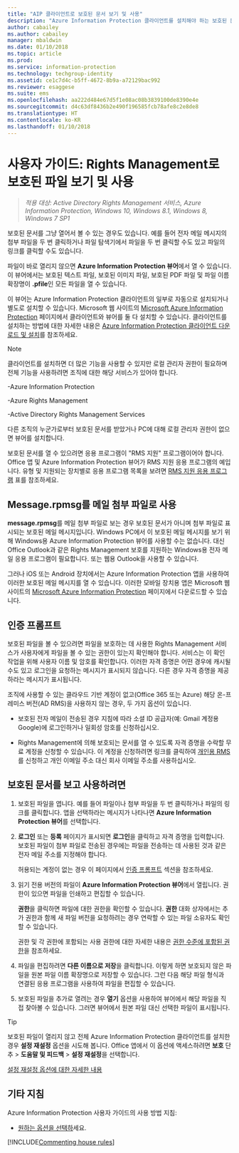 ```yaml
---
title: "AIP 클라이언트로 보호된 문서 보기 및 사용"
description: "Azure Information Protection 클라이언트를 설치해야 하는 보호된 문서를 보고 사용하기 위한 지침을 제공합니다."
author: cabailey
ms.author: cabailey
manager: mbaldwin
ms.date: 01/10/2018
ms.topic: article
ms.prod: 
ms.service: information-protection
ms.technology: techgroup-identity
ms.assetid: ce1c7d4c-b5ff-4672-8b9a-a72129bac992
ms.reviewer: esaggese
ms.suite: ems
ms.openlocfilehash: aa222d484e67d5f1e08ac08b3839100de8390e4e
ms.sourcegitcommit: d4c63df8436b2e490f196585fcb78afe8c2e8de8
ms.translationtype: HT
ms.contentlocale: ko-KR
ms.lasthandoff: 01/10/2018
---
```

# <a name="user-guide-view-and-use-files-that-have-been-protected-by-rights-management"></a>사용자 가이드: Rights Management로 보호된 파일 보기 및 사용

>*적용 대상: Active Directory Rights Management 서비스, Azure Information Protection, Windows 10, Windows 8.1, Windows 8, Windows 7 SP1*

보호된 문서를 그냥 열어서 볼 수 있는 경우도 있습니다. 예를 들어 전자 메일 메시지의 첨부 파일을 두 번 클릭하거나 파일 탐색기에서 파일을 두 번 클릭할 수도 있고 파일의 링크를 클릭할 수도 있습니다.

파일이 바로 열리지 않으면 **Azure Information Protection 뷰어**에서 열 수 있습니다. 이 뷰어에서는 보호된 텍스트 파일, 보호된 이미지 파일, 보호된 PDF 파일 및 파일 이름 확장명이 **.pfile**인 모든 파일을 열 수 있습니다.

이 뷰어는 Azure Information Protection 클라이언트의 일부로 자동으로 설치되거나 별도로 설치할 수 있습니다. Microsoft 웹 사이트의 [Microsoft Azure Information Protection](https://go.microsoft.com/fwlink/?LinkId=303970) 페이지에서 클라이언트와 뷰어를 둘 다 설치할 수 있습니다. 클라이언트를 설치하는 방법에 대한 자세한 내용은 [Azure Information Protection 클라이언트 다운로드 및 설치](install-client-app.md)를 참조하세요.

> [!NOTE]
> 클라이언트를 설치하면 더 많은 기능을 사용할 수 있지만 로컬 관리자 권한이 필요하며 전체 기능을 사용하려면 조직에 대한 해당 서비스가 있어야 합니다.
> 
>-Azure Information Protection
> 
>-Azure Rights Management
> 
>-Active Directory Rights Management Services 
> 
> 다른 조직의 누군가로부터 보호된 문서를 받았거나 PC에 대해 로컬 관리자 권한이 없으면 뷰어를 설치합니다.

보호된 문서를 열 수 있으려면 응용 프로그램이 "RMS 지원" 프로그램이어야 합니다. Office 앱 및 Azure Information Protection 뷰어가 RMS 지원 응용 프로그램의 예입니다. 유형 및 지원되는 장치별로 응용 프로그램 목록을 보려면 [RMS 지원 응용 프로그램](../get-started/requirements-applications.md#rms-enlightened-applications) 표를 참조하세요.  
## <a name="messagerpmsg-as-an-email-attachment"></a>Message.rpmsg를 메일 첨부 파일로 사용

**message.rpmsg**를 메일 첨부 파일로 보는 경우 보호된 문서가 아니며 첨부 파일로 표시되는 보호된 메일 메시지입니다. Windows PC에서 이 보호된 메일 메시지를 보기 위해 Windows용 Azure Information Protection 뷰어를 사용할 수는 없습니다. 대신 Office Outlook과 같은 Rights Management 보호를 지원하는 Windows용 전자 메일 응용 프로그램이 필요합니다. 또는 웹용 Outlook을 사용할 수 있습니다.

그러나 iOS 또는 Android 장치에서는 Azure Information Protection 앱을 사용하여 이러한 보호된 메일 메시지를 열 수 있습니다. 이러한 모바일 장치용 앱은 Microsoft 웹 사이트의 [Microsoft Azure Information Protection](https://go.microsoft.com/fwlink/?LinkId=303970) 페이지에서 다운로드할 수 있습니다.

## <a name="prompts-for-authentication"></a>인증 프롬프트

보호된 파일을 볼 수 있으려면 파일을 보호하는 데 사용한 Rights Management 서비스가 사용자에게 파일을 볼 수 있는 권한이 있는지 확인해야 합니다. 서비스는 이 확인 작업을 위해 사용자 이름 및 암호를 확인합니다. 이러한 자격 증명은 어떤 경우에 캐시될 수도 있고 로그인을 요청하는 메시지가 표시되지 않습니다. 다른 경우 자격 증명을 제공하라는 메시지가 표시됩니다.

조직에 사용할 수 있는 클라우드 기반 계정이 없고(Office 365 또는 Azure) 해당 온-프레미스 버전(AD RMS)을 사용하지 않는 경우, 두 가지 옵션이 있습니다.

- 보호된 전자 메일이 전송된 경우 지침에 따라 소셜 ID 공급자(예: Gmail 계정용 Google)에 로그인하거나 일회성 암호를 신청하십시오.

- Rights Management에 의해 보호되는 문서를 열 수 있도록 자격 증명을 수락할 무료 계정을 신청할 수 있습니다. 이 계정을 신청하려면 링크를 클릭하여 [개인용 RMS](http://go.microsoft.com/fwlink/?LinkId=309469)를 신청하고 개인 이메일 주소 대신 회사 이메일 주소를 사용하십시오. 

## <a name="to-view-and-use-a-protected-document"></a>보호된 문서를 보고 사용하려면

1. 보호된 파일을 엽니다. 예를 들어 파일이나 첨부 파일을 두 번 클릭하거나 파일의 링크를 클릭합니다. 앱을 선택하라는 메시지가 나타나면 **Azure Information Protection 뷰어**를 선택합니다. 

2. **로그인** 또는 **등록** 페이지가 표시되면 **로그인**을 클릭하고 자격 증명을 입력합니다. 보호된 파일이 첨부 파일로 전송된 경우에는 파일을 전송하는 데 사용된 것과 같은 전자 메일 주소를 지정해야 합니다.
    
    허용되는 계정이 없는 경우 이 페이지에서 [인증 프롬프트](#prompts-for-authentication) 섹션을 참조하세요.

3. 읽기 전용 버전의 파일이 **Azure Information Protection 뷰어**에서 열립니다. 권한이 있으면 파일을 인쇄하고 편집할 수 있습니다. 

    **권한**을 클릭하면 파일에 대한 권한을 확인할 수 있습니다. **권한** 대화 상자에서는 추가 권한과 함께 새 파일 버전을 요청하려는 경우 연락할 수 있는 파일 소유자도 확인할 수 있습니다.
    
    권한 및 각 권한에 포함되는 사용 권한에 대한 자세한 내용은 [권한 수준에 포함된 권한](../deploy-use/configure-usage-rights.md#rights-included-in-permissions-levels)을 참조하세요.

4. 파일을 편집하려면 **다른 이름으로 저장**을 클릭합니다. 이렇게 하면 보호되지 않은 파일을 원본 파일 이름 확장명으로 저장할 수 있습니다. 그런 다음 해당 파일 형식과 연결된 응용 프로그램을 사용하여 파일을 편집할 수 있습니다.

5. 보호된 파일을 추가로 열려는 경우 **열기** 옵션을 사용하여 뷰어에서 해당 파일을 직접 찾아볼 수 있습니다. 그러면 뷰어에서 원본 파일 대신 선택한 파일이 표시됩니다. 

> [!TIP]
> 보호된 파일이 열리지 않고 전체 Azure Information Protection 클라이언트를 설치한 경우 **설정 재설정** 옵션을 시도해 봅니다. Office 앱에서 이 옵션에 액세스하려면 **보호** 단추 > **도움말 및 피드백** > **설정 재설정**을 선택합니다. 
> 
> [설정 재설정 옵션에 대한 자세한 내용](client-admin-guide.md#more-information-about-the-reset-settings-option)

## <a name="other-instructions"></a>기타 지침
Azure Information Protection 사용자 가이드의 사용 방법 지침:

-   [원하는 옵션을 선택하](client-user-guide.md#what-do-you-want-to-do)세요.


[!INCLUDE[Commenting house rules](../includes/houserules.md)]